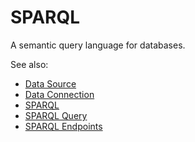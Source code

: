<!-- TITLE: SPARQL -->
<!-- SUBTITLE: -->

# SPARQL

A semantic query language for databases.

See also:

  * [Data Source](data-source.md)
  * [Data Connection](data-connection.md)
  * [SPARQL](https://en.wikipedia.org/wiki/SPARQL)
  * [SPARQL Query](../../dialogs/sparql-query.md)
  * [SPARQL Endpoints](https://www.w3.org/wiki/SparqlEndpoints)
